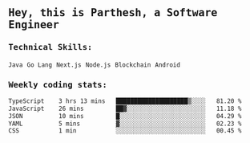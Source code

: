 <samp>
    <h2>Hey, this is Parthesh, a Software Engineer</h2>
    <h3>Technical Skills: </h3>
    <code>Java</code> <code>Go Lang</code> <code>Next.js</code> <code>Node.js</code> <code>Blockchain</code> <code>Android</code>
    <h3>Weekly coding stats:</h3>
<!--START_SECTION:waka-->

```txt
TypeScript    3 hrs 13 mins   ████████████████████▒░░░░   81.20 %
JavaScript    26 mins         ██▓░░░░░░░░░░░░░░░░░░░░░░   11.18 %
JSON          10 mins         █░░░░░░░░░░░░░░░░░░░░░░░░   04.29 %
YAML          5 mins          ▓░░░░░░░░░░░░░░░░░░░░░░░░   02.23 %
CSS           1 min           ░░░░░░░░░░░░░░░░░░░░░░░░░   00.45 %
```

<!--END_SECTION:waka-->
</samp>
